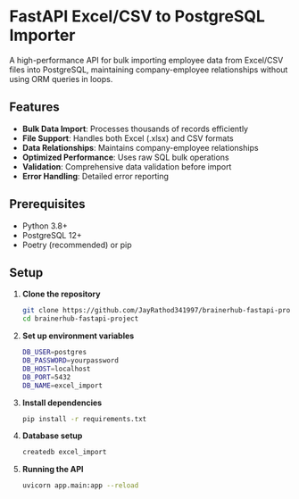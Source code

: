 # FastAPI Excel/CSV to PostgreSQL Importer

A high-performance API for bulk importing employee data from Excel/CSV files into PostgreSQL, maintaining company-employee relationships without using ORM queries in loops.

## Features

- **Bulk Data Import**: Processes thousands of records efficiently
- **File Support**: Handles both Excel (.xlsx) and CSV formats
- **Data Relationships**: Maintains company-employee relationships
- **Optimized Performance**: Uses raw SQL bulk operations
- **Validation**: Comprehensive data validation before import
- **Error Handling**: Detailed error reporting

## Prerequisites

- Python 3.8+
- PostgreSQL 12+
- Poetry (recommended) or pip

## Setup

1. **Clone the repository**
   ```bash
   git clone https://github.com/JayRathod341997/brainerhub-fastapi-project.git
   cd brainerhub-fastapi-project

2. **Set up environment variables**
    ```bash
    DB_USER=postgres
    DB_PASSWORD=yourpassword
    DB_HOST=localhost
    DB_PORT=5432
    DB_NAME=excel_import

3. **Install dependencies**
    ```bash
    pip install -r requirements.txt

4. **Database setup**
    ```bash
    createdb excel_import

5. **Running the API**
    ```bash
    uvicorn app.main:app --reload

